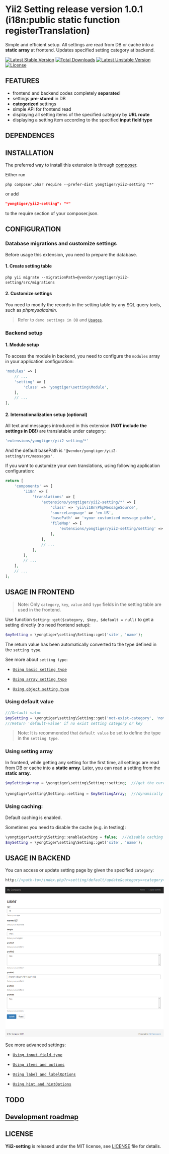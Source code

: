 # Yii2 Setting release version 1.0.1 (i18n:public static function registerTranslation)

Simple and efficient setup. All settings are read from DB or cache into a **static array** at frontend. Updates specified setting category at backend.

[![Latest Stable Version](https://poser.pugx.org/yongtiger/yii2-setting/v/stable)](https://packagist.org/packages/yongtiger/yii2-setting)
[![Total Downloads](https://poser.pugx.org/yongtiger/yii2-setting/downloads)](https://packagist.org/packages/yongtiger/yii2-setting) 
[![Latest Unstable Version](https://poser.pugx.org/yongtiger/yii2-setting/v/unstable)](https://packagist.org/packages/yongtiger/yii2-setting)
[![License](https://poser.pugx.org/yongtiger/yii2-setting/license)](https://packagist.org/packages/yongtiger/yii2-setting)


## FEATURES

* frontend and backend codes completely **separated**
* settings **pre-stored** in DB
* **categorized** settings
* simple API for frontend read
* displaying all setting items of the specified category by **URL route**
* displaying a setting item according to the specified **input field type**


## DEPENDENCES


## INSTALLATION   

The preferred way to install this extension is through [composer](http://getcomposer.org/download/).

Either run

```
php composer.phar require --prefer-dist yongtiger/yii2-setting "*"
```

or add

```json
"yongtiger/yii2-setting": "*"
```

to the require section of your composer.json.


## CONFIGURATION


### Database migrations and customize settings

Before usage this extension, you need to prepare the database.


####    1. Create setting table

```
php yii migrate --migrationPath=@vendor/yongtiger/yii2-setting/src/migrations
```


####    2. Customize settings

You need to modify the records in the setting table by any SQL query tools, such as *phpmysqladmin*.

> Refer to `demo settings in DB` and [`Usages`](#usage-in-frontend).


### Backend setup

####    1. Module setup 

To access the module in backend, you need to configure the `modules` array in your application configuration:

```php
'modules' => [
    // ...
    'setting' => [
        'class' => 'yongtiger\setting\Module',
    ],
    // ...
],
```


####    2. Internationalization setup (optional)

All text and messages introduced in this extension **(NOT include the settings in DB!)** are translatable under category: 

```php
'extensions/yongtiger/yii2-setting/*'
```

And the default basePath is `'@vendor/yongtiger/yii2-setting/src/messages'`.

If you want to custumize your own translations, using following application configuration:

```php
return [
    'components' => [
        'i18n' => [
            'translations' => [
                'extensions/yongtiger/yii2-setting/*' => [
                    'class' => 'yii\i18n\PhpMessageSource',
                    'sourceLanguage' => 'en-US',
                    'basePath' => '<your custumized message path>',    ///custumize your own translations
                    'fileMap' => [
                        'extensions/yongtiger/yii2-setting/setting' => 'settings.php',
                    ],
                ],
                // ...
            ],
        ],
        // ...
    ],
    // ...
];
```

## USAGE IN FRONTEND

> Note: Only `category`, `key`, `value` and `type` fields in the setting table are used in the frontend.

Use function `Setting::get($category, $key, $default = null)` to get a setting directly (no need frontend setup):

```php
$mySetting = \yongtiger\setting\Setting::get('site', 'name');
``` 

The return value has been automatically converted to the type defined in the `setting type`.

See more about `setting type`:

- [`Using basic setting type`](docs/using-basic-setting-type.md)

- [`Using array setting type`](docs/using-array-setting-type.md)

- [`Using object setting type`](docs/using-object-setting-type.md)


### Using default value

```php
///Default value
$mySetting = \yongtiger\setting\Setting::get('not-exist-category', 'not-exist-name', 'default-value');
///Return 'default-value' if no exist setting category or key
```

> Note: It is recommended that `default value` be set to define the type in the `setting type`.


### Using setting array

In frontend, while getting any setting for the first time, all settings are read from DB or cache into a **static array**. Later, you can read a setting from the **static array**.

```php
$mySettingArray = \yongtiger\setting\Setting::setting;  ///get the current setting array

\yongtiger\setting\Setting::setting = $mySettingArray;  ///dynamically set a setting array
```


### Using caching:

Default caching is enabled.

Sometimes you need to disable the cache (e.g. in testing):

```php
\yongtiger\setting\Setting::enableCaching = false;  ///disable caching
$mySetting = \yongtiger\setting\Setting::get('site', 'name');
``` 


## USAGE IN BACKEND

You can access or update setting page by given the specified `category`:

```php
http://<path-to>/index.php?r=setting/default/update&category=<category>
```

![Yii-Setting](docs/usage-in-backend.png)

See more advanced settings:

- [`Using input field type`](docs/using-input-field-type.md)

- [`Using items and options`](docs/using-items-and-options.md)

- [`Using label and labelOptions`](docs/using-label-and-labeloptions.md)

- [`Using hint and hintOptions`](docs/using-hint-and-hintoptions.md)


## TODO


## [Development roadmap](docs/development-roadmap.md)


## LICENSE 
**Yii2-setting** is released under the MIT license, see [LICENSE](https://opensource.org/licenses/MIT) file for details.
